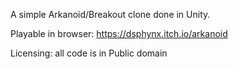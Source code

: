 A simple Arkanoid/Breakout clone done in Unity.

Playable in browser: https://dsphynx.itch.io/arkanoid

Licensing: all code is in Public domain
